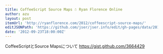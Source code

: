 ```yaml
---
title: CoffeeScript Source Maps ☃ Ryan Florence Online
author: azu
layout: post
itemUrl: 'http://ryanflorence.com/2012/coffeescript-source-maps/'
editJSONPath: 'https://github.com/jser/jser.info/edit/gh-pages/data/2012/09/index.json'
date: '2012-09-23T18:00:00Z'
---
```

CoffeeScriptとSource Mapsについて
https://gist.github.com/3664429
